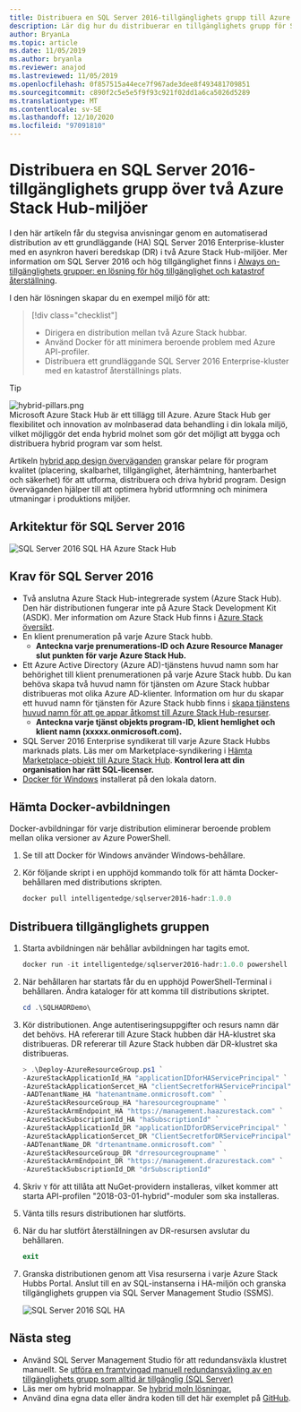 ```yaml
---
title: Distribuera en SQL Server 2016-tillgänglighets grupp till Azure och Azure Stack Hub
description: Lär dig hur du distribuerar en tillgänglighets grupp för SQL Server 2016 till Azure och Azure Stack Hub.
author: BryanLa
ms.topic: article
ms.date: 11/05/2019
ms.author: bryanla
ms.reviewer: anajod
ms.lastreviewed: 11/05/2019
ms.openlocfilehash: 0f857515a44ece7f967ade3dee8f493481709851
ms.sourcegitcommit: c890f2c5e5e5f9f93c921f02dd1a6ca5026d5289
ms.translationtype: MT
ms.contentlocale: sv-SE
ms.lasthandoff: 12/10/2020
ms.locfileid: "97091810"
---
```

# <a name="deploy-a-sql-server-2016-availability-group-across-two-azure-stack-hub-environments"></a>Distribuera en SQL Server 2016-tillgänglighets grupp över två Azure Stack Hub-miljöer

I den här artikeln får du stegvisa anvisningar genom en automatiserad distribution av ett grundläggande (HA) SQL Server 2016 Enterprise-kluster med en asynkron haveri beredskap (DR) i två Azure Stack Hub-miljöer. Mer information om SQL Server 2016 och hög tillgänglighet finns i [Always on-tillgänglighets grupper: en lösning för hög tillgänglighet och katastrof återställning](/sql/database-engine/availability-groups/windows/always-on-availability-groups-sql-server?view=sql-server-2016).

I den här lösningen skapar du en exempel miljö för att:

> [!div class="checklist"]
> - Dirigera en distribution mellan två Azure Stack hubbar.
> - Använd Docker för att minimera beroende problem med Azure API-profiler.
> - Distribuera ett grundläggande SQL Server 2016 Enterprise-kluster med en katastrof återställnings plats.

> [!Tip]  
> ![hybrid-pillars.png](./media/solution-deployment-guide-cross-cloud-scaling/hybrid-pillars.png)  
> Microsoft Azure Stack Hub är ett tillägg till Azure. Azure Stack Hub ger flexibilitet och innovation av molnbaserad data behandling i din lokala miljö, vilket möjliggör det enda hybrid molnet som gör det möjligt att bygga och distribuera hybrid program var som helst.  
> 
> Artikeln [hybrid app design överväganden](overview-app-design-considerations.md) granskar pelare för program kvalitet (placering, skalbarhet, tillgänglighet, återhämtning, hanterbarhet och säkerhet) för att utforma, distribuera och driva hybrid program. Design överväganden hjälper till att optimera hybrid utformning och minimera utmaningar i produktions miljöer.

## <a name="architecture-for-sql-server-2016"></a>Arkitektur för SQL Server 2016

![SQL Server 2016 SQL HA Azure Stack Hub](media/solution-deployment-guide-sql-ha/image1.png)

## <a name="prerequisites-for-sql-server-2016"></a>Krav för SQL Server 2016

- Två anslutna Azure Stack Hub-integrerade system (Azure Stack Hub). Den här distributionen fungerar inte på Azure Stack Development Kit (ASDK). Mer information om Azure Stack Hub finns i [Azure Stack översikt](https://azure.microsoft.com/overview/azure-stack/).
- En klient prenumeration på varje Azure Stack hubb.
  - **Anteckna varje prenumerations-ID och Azure Resource Manager slut punkten för varje Azure Stack Hub.**
- Ett Azure Active Directory (Azure AD)-tjänstens huvud namn som har behörighet till klient prenumerationen på varje Azure Stack hubb. Du kan behöva skapa två huvud namn för tjänsten om Azure Stack hubbar distribueras mot olika Azure AD-klienter. Information om hur du skapar ett huvud namn för tjänsten för Azure Stack hubb finns i [skapa tjänstens huvud namn för att ge appar åtkomst till Azure Stack Hub-resurser](/azure-stack/user/azure-stack-create-service-principals).
  - **Anteckna varje tjänst objekts program-ID, klient hemlighet och klient namn (xxxxx.onmicrosoft.com).**
- SQL Server 2016 Enterprise syndikerat till varje Azure Stack Hubbs marknads plats. Läs mer om Marketplace-syndikering i [Hämta Marketplace-objekt till Azure Stack Hub](/azure-stack/operator/azure-stack-download-azure-marketplace-item).
    **Kontrol lera att din organisation har rätt SQL-licenser.**
- [Docker för Windows](https://docs.docker.com/docker-for-windows/) installerat på den lokala datorn.

## <a name="get-the-docker-image"></a>Hämta Docker-avbildningen

Docker-avbildningar för varje distribution eliminerar beroende problem mellan olika versioner av Azure PowerShell.

1. Se till att Docker för Windows använder Windows-behållare.
2. Kör följande skript i en upphöjd kommando tolk för att hämta Docker-behållaren med distributions skripten.

    ```powershell  
    docker pull intelligentedge/sqlserver2016-hadr:1.0.0
    ```

## <a name="deploy-the-availability-group"></a>Distribuera tillgänglighets gruppen

1. Starta avbildningen när behållar avbildningen har tagits emot.

      ```powershell  
      docker run -it intelligentedge/sqlserver2016-hadr:1.0.0 powershell
      ```

2. När behållaren har startats får du en upphöjd PowerShell-Terminal i behållaren. Ändra kataloger för att komma till distributions skriptet.

      ```powershell  
      cd .\SQLHADRDemo\
      ```

3. Kör distributionen. Ange autentiseringsuppgifter och resurs namn där det behövs. HA refererar till Azure Stack hubben där HA-klustret ska distribueras. DR refererar till Azure Stack hubben där DR-klustret ska distribueras.

      ```powershell
      > .\Deploy-AzureResourceGroup.ps1 `
      -AzureStackApplicationId_HA "applicationIDforHAServicePrincipal" `
      -AzureStackApplicationSercet_HA "clientSecretforHAServicePrincipal" `
      -AADTenantName_HA "hatenantname.onmicrosoft.com" `
      -AzureStackResourceGroup_HA "haresourcegroupname" `
      -AzureStackArmEndpoint_HA "https://management.haazurestack.com" `
      -AzureStackSubscriptionId_HA "haSubscriptionId" `
      -AzureStackApplicationId_DR "applicationIDforDRServicePrincipal" `
      -AzureStackApplicationSercet_DR "ClientSecretforDRServicePrincipal" `
      -AADTenantName_DR "drtenantname.onmicrosoft.com" `
      -AzureStackResourceGroup_DR "drresourcegroupname" `
      -AzureStackArmEndpoint_DR "https://management.drazurestack.com" `
      -AzureStackSubscriptionId_DR "drSubscriptionId"
      ```

4. Skriv `Y` för att tillåta att NuGet-providern installeras, vilket kommer att starta API-profilen "2018-03-01-hybrid"-moduler som ska installeras.

5. Vänta tills resurs distributionen har slutförts.

6. När du har slutfört återställningen av DR-resursen avslutar du behållaren.

      ```powershell
      exit
      ```

7. Granska distributionen genom att Visa resurserna i varje Azure Stack Hubbs Portal. Anslut till en av SQL-instanserna i HA-miljön och granska tillgänglighets gruppen via SQL Server Management Studio (SSMS).

    ![SQL Server 2016 SQL HA](media/solution-deployment-guide-sql-ha/image2.png)

## <a name="next-steps"></a>Nästa steg

- Använd SQL Server Management Studio för att redundansväxla klustret manuellt. Se [utföra en framtvingad manuell redundansväxling av en tillgänglighets grupp som alltid är tillgänglig (SQL Server)](/sql/database-engine/availability-groups/windows/perform-a-forced-manual-failover-of-an-availability-group-sql-server?view=sql-server-2017)
- Läs mer om hybrid molnappar. Se [hybrid moln lösningar.](/azure-stack/user/)
- Använd dina egna data eller ändra koden till det här exemplet på [GitHub](https://github.com/Azure-Samples/azure-intelligent-edge-patterns).

